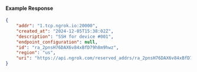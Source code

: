 <!-- Code generated for API Clients. DO NOT EDIT. -->

#### Example Response

```json
{
	"addr": "1.tcp.ngrok.io:20000",
	"created_at": "2024-12-05T15:38:02Z",
	"description": "SSH for device #001",
	"endpoint_configuration": null,
	"id": "ra_2pnsH76DAX6v84xBfD79h8m9hwz",
	"region": "us",
	"uri": "https://api.ngrok.com/reserved_addrs/ra_2pnsH76DAX6v84xBfD79h8m9hwz"
}
```
